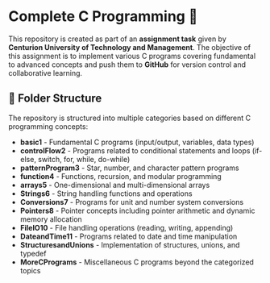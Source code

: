 # Complete C Programming 🚀  

This repository is created as part of an **assignment task** given by **Centurion University of Technology and Management**. The objective of this assignment is to implement various C programs covering fundamental to advanced concepts and push them to **GitHub** for version control and collaborative learning.  

## 📂 Folder Structure  
The repository is structured into multiple categories based on different C programming concepts:  


- **basic1** - Fundamental C programs (input/output, variables, data types)  
- **controlFlow2** - Programs related to conditional statements and loops (if-else, switch, for, while, do-while)  
- **patternProgram3** - Star, number, and character pattern programs  
- **function4** - Functions, recursion, and modular programming  
- **arrays5** - One-dimensional and multi-dimensional arrays  
- **Strings6** - String handling functions and operations  
- **Conversions7** - Programs for unit and number system conversions  
- **Pointers8** - Pointer concepts including pointer arithmetic and dynamic memory allocation  
- **FileIO10** - File handling operations (reading, writing, appending)  
- **DateandTime11** - Programs related to date and time manipulation  
- **StructuresandUnions** - Implementation of structures, unions, and typedef  
- **MoreCPrograms** - Miscellaneous C programs beyond the categorized topics  
